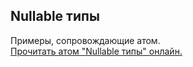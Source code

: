 ## Nullable типы

Примеры, сопровождающие атом.  
[Прочитать атом "Nullable типы" онлайн.](https://stepik.org/lesson/107299/step/1)
